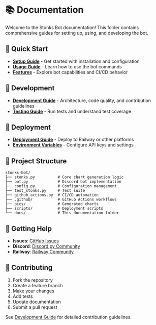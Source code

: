 # 📚 Documentation

Welcome to the Stonks Bot documentation! This folder contains comprehensive guides for setting up, using, and developing the bot.

## 📖 Quick Start

- **[Setup Guide](SETUP.md)** - Get started with installation and configuration
- **[Usage Guide](USAGE.md)** - Learn how to use the bot commands
- **[Features](FEATURES.md)** - Explore bot capabilities and CI/CD behavior

## 🔧 Development

- **[Development Guide](DEVELOPMENT.md)** - Architecture, code quality, and contribution guidelines
- **[Testing Guide](TESTING.md)** - Run tests and understand test coverage

## 🚂 Deployment

- **[Deployment Guide](../DEPLOYMENT.md)** - Deploy to Railway or other platforms
- **[Environment Variables](../ENVIRONMENT_VARIABLES.md)** - Configure API keys and settings

## 📁 Project Structure

```
stonks-bot/
├── stonks.py          # Core chart generation logic
├── bot.py             # Discord bot implementation
├── config.py          # Configuration management
├── test_stonks.py     # Test suite
├── github_actions.py  # CI/CD automation
├── .github/           # GitHub Actions workflows
├── pics/              # Generated charts
├── scripts/           # Deployment scripts
└── docs/              # This documentation folder
```

## 🎯 Getting Help

- **Issues**: [GitHub Issues](https://github.com/aljazfrancic/stonks-bot/issues)
- **Discord**: [Discord.py Community](https://discord.gg/dpy)
- **Railway**: [Railway Community](https://discord.gg/railway)

## 📝 Contributing

1. Fork the repository
2. Create a feature branch
3. Make your changes
4. Add tests
5. Update documentation
6. Submit a pull request

See [Development Guide](DEVELOPMENT.md) for detailed contribution guidelines.
